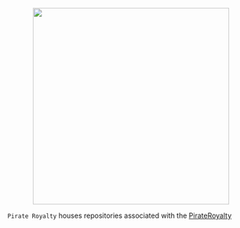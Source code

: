 <p align="center">
 <img src="https://cdn.prod.website-files.com/67cb1073810f3dc64230e05f/67cb109ba242c1076b4fb117_PirateRoyalty_Logo_NoBG.png" width="400" />
</p>


`Pirate Royalty` houses repositories associated with the [PirateRoyalty](https://www.pirateroyalty.com/)
